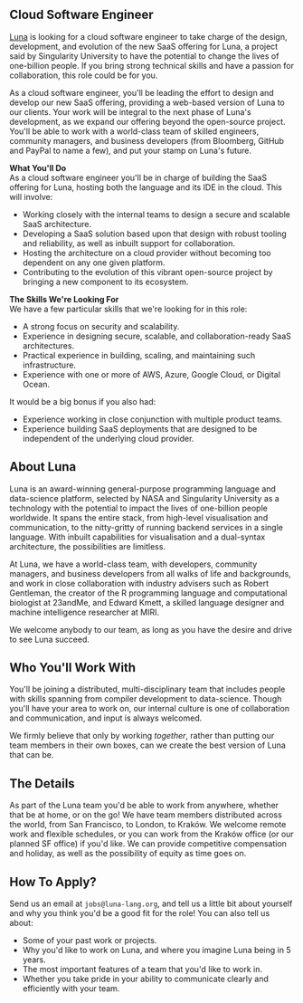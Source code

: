 ## Cloud Software Engineer
[Luna](https://luna-lang.org) is looking for a cloud software engineer to take
charge of the design, development, and evolution of the new SaaS offering for
Luna, a project said by Singularity University to have the potential to change
the lives of one-billion people. If you bring strong technical skills and have a
passion for collaboration, this role could be for you.

As a cloud software engineer, you'll be leading the effort to design and develop
our new SaaS offering, providing a web-based version of Luna to our clients. 
Your work will be integral to the next phase of Luna's development, as we expand
our offering beyond the open-source project. You'll be able to work with a 
world-class team of skilled engineers, community managers, and business 
developers (from Bloomberg, GitHub and PayPal to name a few), and put your stamp
on Luna's future.  
  
**What You'll Do**  
As a cloud software engineer you'll be in charge of building the SaaS offering 
for Luna, hosting both the language and its IDE in the cloud. This will involve:

- Working closely with the internal teams to design a secure and scalable SaaS
  architecture.
- Developing a SaaS solution based upon that design with robust tooling and
  reliability, as well as inbuilt support for collaboration.
- Hosting the architecture on a cloud provider without becoming too dependent on
  any one given platform. 
- Contributing to the evolution of this vibrant open-source project by bringing
  a new component to its ecosystem.  
  
**The Skills We're Looking For**  
We have a few particular skills that we're looking for in this role:

- A strong focus on security and scalability.
- Experience in designing secure, scalable, and collaboration-ready SaaS 
  architectures.
- Practical experience in building, scaling, and maintaining such 
  infrastructure.
- Experience with one or more of AWS, Azure, Google Cloud, or Digital Ocean.

It would be a big bonus if you also had:

- Experience working in close conjunction with multiple product teams.
- Experience building SaaS deployments that are designed to be independent of
  the underlying cloud provider.


## About Luna
Luna is an award-winning general-purpose programming language and data-science
platform, selected by NASA and Singularity University as a technology with the
potential to impact the lives of one-billion people worldwide. It spans the
entire stack, from high-level visualisation and communication, to the
nitty-gritty of running backend services in a single language. With inbuilt
capabilities for visualisation and a dual-syntax architecture, the possibilities
are limitless.

At Luna, we have a world-class team, with developers, community managers, and
business developers from all walks of life and backgrounds, and work in close
collaboration with industry advisers such as Robert Gentleman, the creator of
the R programming language and computational biologist at 23andMe, and Edward
Kmett, a skilled language designer and machine intelligence researcher at MIRI.

We welcome anybody to our team, as long as you have the desire and drive to see
Luna succeed.


## Who You'll Work With
You'll be joining a distributed, multi-disciplinary team that includes people
with skills spanning from compiler development to data-science. Though you'll
have your area to work on, our internal culture is one of collaboration and
communication, and input is always welcomed.

We firmly believe that only by working _together_, rather than putting our team
members in their own boxes, can we create the best version of Luna that can be.

## The Details
As part of the Luna team you'd be able to work from anywhere, whether that be at
home, or on the go! We have team members distributed across the world, from San
Francisco, to London, to Kraków. We welcome remote work and flexible schedules,
or you can work from the Kraków office (or our planned SF office) if you'd like.
We can provide competitive compensation and holiday, as well as the possibility
of equity as time goes on.

## How To Apply?
Send us an email at `jobs@luna-lang.org`, and tell us a little bit about
yourself and why you think you'd be a good fit for the role! You can also tell
us about:

- Some of your past work or projects.
- Why you'd like to work on Luna, and where you imagine Luna being in 5 years.
- The most important features of a team that you'd like to work in.
- Whether you take pride in your ability to communicate clearly and efficiently
  with your team.
